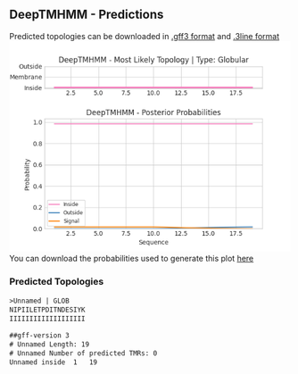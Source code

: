 ## DeepTMHMM - Predictions
Predicted topologies can be downloaded in [.gff3 format](TMRs.gff3) and [.3line format](predicted_topologies.3line)
![picture](plot.png)
You can download the probabilities used to generate this plot [here](Unnamed_probs.csv)
### Predicted Topologies
```
>Unnamed | GLOB
NIPIILETPDITNDESIYK
IIIIIIIIIIIIIIIIIII

```


```
##gff-version 3
# Unnamed Length: 19
# Unnamed Number of predicted TMRs: 0
Unnamed	inside	1	19				

```
